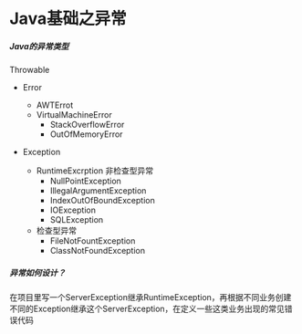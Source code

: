 # Java基础之异常

##### Java的异常类型

Throwable

- Error
  - AWTErrot
  - VirtualMachineError
    - StackOverflowError
    - OutOfMemoryError

- Exception
  - RuntimeExcrption 非检查型异常
    - NullPointException
    - IllegalArgumentException
    - IndexOutOfBoundException
    - IOException
    - SQLException
  - 检查型异常
    - FileNotFountException
    - ClassNotFoundException

##### **异常如何设计？**

在项目里写一个ServerException继承RuntimeException，再根据不同业务创建不同的Exception继承这个ServerException，在定义一些这类业务出现的常见错误代码



​						